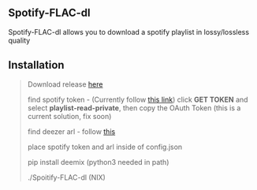 ## Spotify-FLAC-dl

Spotify-FLAC-dl allows you to download a spotify playlist in lossy/lossless quality

## Installation

> Download release [here](https://github.com/LucasRitossa/Spotify-FLAC-dl/releases)
>
> find spotify token - (Currently follow [this link](https://developer.spotify.com/console/get-playlist-tracks/?playlist_id=21THa8j9TaSGuXYNBU5tsC&user_id=spotify_espa%C3%B1a))
> click **GET TOKEN** and select **playlist-read-private**, then copy the OAuth Token (this is a current solution, fix soon)
>
> find deezer arl - follow [this](https://www.youtube.com/watch?v=G6d70kbEscg)
> 
> place spotify token and arl inside of config.json
>
> pip install deemix (python3 needed in path)
>
> ./Spoitify-FLAC-dl (NIX)

